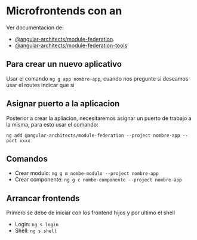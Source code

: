 # Microfrontends con an

Ver documentacion de:
- [@angular-architects/module-federation](https://www.npmjs.com/package/@angular-architects/module-federation).
- [@angular-architects/module-federation-tools](https://www.npmjs.com/package/@angular-architects/module-federation-tools)
## Para crear un nuevo aplicativo

Usar el comando `ng g app nombre-app`, cuando nos pregunte si deseamos usar el routes indicar que si 

## Asignar puerto a la aplicacion

Posterior a crear la apliacion, necesitaremos asignar un puerto de trabajo a la misma, para esto usar el comando: 

`ng add @angular-architects/module-federation --project nombre-app --port xxxx`

## Comandos 

 - Crear modulo: `ng g m nombe-modulo --project nombre-app`
 - Crear componente: `ng g c nombe-componente --project nombre-app`

## Arrancar frontends

Primero se debe de iniciar con los frontend hijos y por ultimo el shell

- Login: `ng s login`
- Shell: `ng s shell`


